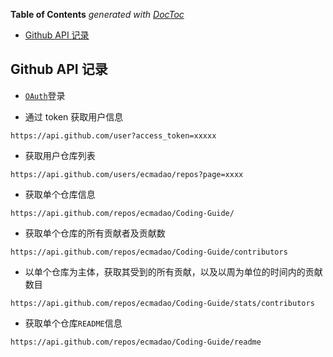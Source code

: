 <!-- START doctoc generated TOC please keep comment here to allow auto update -->
<!-- DON'T EDIT THIS SECTION, INSTEAD RE-RUN doctoc TO UPDATE -->
**Table of Contents**  *generated with [DocToc](https://github.com/thlorenz/doctoc)*

- [Github API 记录](#github-api-%E8%AE%B0%E5%BD%95)

<!-- END doctoc generated TOC please keep comment here to allow auto update -->

## Github API 记录

- [`OAuth`](https://developer.github.com/v3/oauth/)登录

- 通过 token 获取用户信息

`https://api.github.com/user?access_token=xxxxx`

- 获取用户仓库列表

`https://api.github.com/users/ecmadao/repos?page=xxxx`

- 获取单个仓库信息

`https://api.github.com/repos/ecmadao/Coding-Guide/`

- 获取单个仓库的所有贡献者及贡献数

`https://api.github.com/repos/ecmadao/Coding-Guide/contributors`

- 以单个仓库为主体，获取其受到的所有贡献，以及以周为单位的时间内的贡献数目

`https://api.github.com/repos/ecmadao/Coding-Guide/stats/contributors`

- 获取单个仓库`README`信息

`https://api.github.com/repos/ecmadao/Coding-Guide/readme`